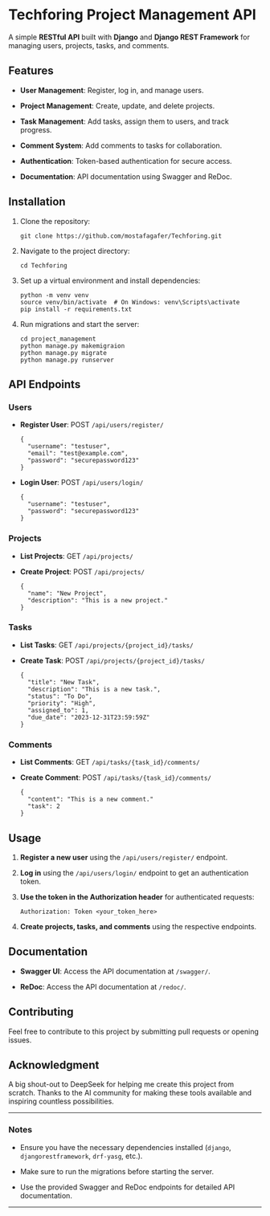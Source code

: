 
Techforing Project Management API
=================================

A simple **RESTful API** built with **Django** and **Django REST Framework** for managing users, projects, tasks, and comments.

Features
--------

*   **User Management**: Register, log in, and manage users.
    
*   **Project Management**: Create, update, and delete projects.
    
*   **Task Management**: Add tasks, assign them to users, and track progress.
    
*   **Comment System**: Add comments to tasks for collaboration.
    
*   **Authentication**: Token-based authentication for secure access.
    
*   **Documentation**: API documentation using Swagger and ReDoc.
    

Installation
------------

1.  Clone the repository:
    
    
        git clone https://github.com/mostafagafer/Techforing.git
    
2.  Navigate to the project directory:
    
    
        cd Techforing
    
3.  Set up a virtual environment and install dependencies:
    
    
        python -m venv venv
        source venv/bin/activate  # On Windows: venv\Scripts\activate
        pip install -r requirements.txt
    
4.  Run migrations and start the server:
    
    
        cd project_management
        python manage.py makemigraion
        python manage.py migrate
        python manage.py runserver
    

API Endpoints
-------------

### Users

*   **Register User**: POST `/api/users/register/`
    
    
        {
          "username": "testuser",
          "email": "test@example.com",
          "password": "securepassword123"
        }
    
*   **Login User**: POST `/api/users/login/`
    
    
        {
          "username": "testuser",
          "password": "securepassword123"
        }
    

### Projects

*   **List Projects**: GET `/api/projects/`
    
*   **Create Project**: POST `/api/projects/`
    
    
        {
          "name": "New Project",
          "description": "This is a new project."
        }
    

### Tasks

*   **List Tasks**: GET `/api/projects/{project_id}/tasks/`
    
*   **Create Task**: POST `/api/projects/{project_id}/tasks/`
    
    
        {
          "title": "New Task",
          "description": "This is a new task.",
          "status": "To Do",
          "priority": "High",
          "assigned_to": 1,
          "due_date": "2023-12-31T23:59:59Z"
        }
    

### Comments

*   **List Comments**: GET `/api/tasks/{task_id}/comments/`
    
*   **Create Comment**: POST `/api/tasks/{task_id}/comments/`
    
    
        {
          "content": "This is a new comment."
          "task": 2
        }
    

Usage
-----

1.  **Register a new user** using the `/api/users/register/` endpoint.
    
2.  **Log in** using the `/api/users/login/` endpoint to get an authentication token.
    
3.  **Use the token in the Authorization header** for authenticated requests:
    
    
        Authorization: Token <your_token_here>
    
4.  **Create projects, tasks, and comments** using the respective endpoints.
    

Documentation
-------------

*   **Swagger UI**: Access the API documentation at `/swagger/`.
    
*   **ReDoc**: Access the API documentation at `/redoc/`.
    

Contributing
------------

Feel free to contribute to this project by submitting pull requests or opening issues.



Acknowledgment
--------------

A big shout-out to DeepSeek for helping me create this project from scratch. Thanks to the AI community for making these tools available and inspiring countless possibilities.

* * *

### Notes

*   Ensure you have the necessary dependencies installed (`django`, `djangorestframework`, `drf-yasg`, etc.).
    
*   Make sure to run the migrations before starting the server.
    
*   Use the provided Swagger and ReDoc endpoints for detailed API documentation.
    

* * *

